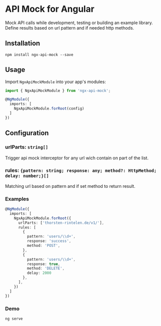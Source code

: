 # API Mock for Angular

Mock API calls while development, testing or building an example library.
Define results based on url pattern and if needed http methods.

## Installation

`npm install ngx-api-mock --save`

## Usage

Import `NgxApiMockModule` into your app's modules:

```typescript
import { NgxApiMockModule } from 'ngx-api-mock';

@NgModule({
  imports: [
    NgxApiMockModule.forRoot(config)
  ]
})
```

## Configuration

### urlParts: `string[]`

Trigger api mock interceptor for any url wich contain on part of the list.

### rules: `{pattern: string; response: any; method?: HttpMethod; delay: number;}[]`

Matching url based on pattern and if set method to return result.

### Examples

```typescript
@NgModule({
  imports: [
    NgxApiMockModule.forRoot({
      urlParts: ['thorsten-rintelen.de/v1/'],
      rules: [
        {
          pattern: 'users/\\d+',
          response: 'success',
          method: 'POST',
        },
        {
          pattern: 'users/\\d+',
          response: true,
          method: 'DELETE',
          delay: 2000
        },
      ],
    })
  ]
})
```

### Demo

```html
ng serve
```
